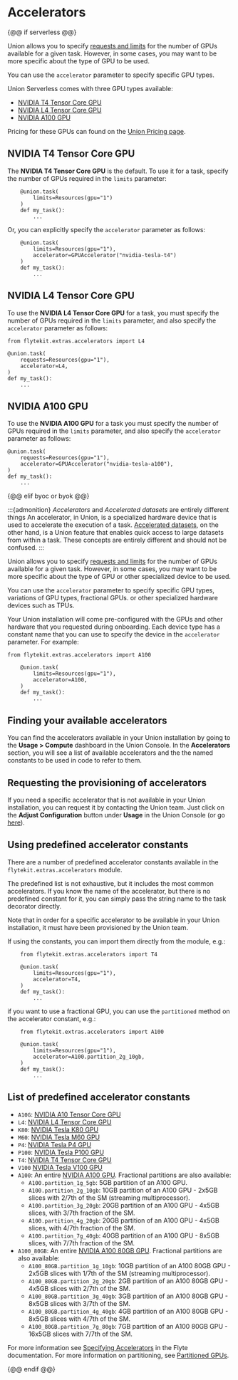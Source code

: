 # Accelerators

{@@ if serverless @@}

Union allows you to specify [requests and limits](./customizing-task-resources.md) for the number of GPUs available for a given task.
However, in some cases, you may want to be more specific about the type of GPU to be used.

You can use the `accelerator` parameter to specify specific GPU types.

Union Serverless comes with three GPU types available:

* [NVIDIA T4 Tensor Core GPU](#nvidia-t4-tensor-core-gpu)
* [NVIDIA L4 Tensor Core GPU](#nvidia-l4-tensor-core-gpu)
* [NVIDIA A100 GPU](#nvidia-a100-gpu)

Pricing for these GPUs can found on the [Union Pricing page](https://www.union.ai/pricing#:~:text=*Serverless%20compute%20pricing).

## NVIDIA T4 Tensor Core GPU

The **NVIDIA T4 Tensor Core GPU** is the default.
To use it for a task, specify the number of GPUs required in the `limits` parameter:

```{code-block} python
    @union.task(
        limits=Resources(gpu="1")
    )
    def my_task():
        ...
```

Or, you can explicitly specify the `accelerator` parameter as follows:

```{code-block} python
    @union.task(
        limits=Resources(gpu="1"),
        accelerator=GPUAccelerator("nvidia-tesla-t4")
    )
    def my_task():
        ...
```

## NVIDIA L4 Tensor Core GPU

To use the **NVIDIA L4 Tensor Core GPU** for a task, you must specify the number of GPUs required in the `limits` parameter, and also specify the `accelerator` parameter as follows:

```{code-block} python
from flytekit.extras.accelerators import L4

@union.task(
    requests=Resources(gpu="1"),
    accelerator=L4,
)
def my_task():
    ...
```

## NVIDIA A100 GPU

To use the **NVIDIA A100 GPU** for a task you must specify the number of GPUs required in the `limits` parameter, and also specify the `accelerator` parameter as follows:

```{code-block} python
@union.task(
    requests=Resources(gpu="1"),
    accelerator=GPUAccelerator("nvidia-tesla-a100"),
)
def my_task():
    ...
```

{@@ elif byoc or byok @@}

:::{admonition} *Accelerators* and *Accelerated datasets* are entirely different things
An accelerator, in Union, is a specialized hardware device that is used to accelerate the execution of a task.
[Accelerated datasets](../../../data-input-output/accelerated-datasets), on the other hand, is a Union feature that enables quick access to large datasets from within a task.
These concepts are entirely different and should not be confused.
:::

Union allows you to specify [requests and limits](./customizing-task-resources.md) for the number of GPUs available for a given task.
However, in some cases, you may want to be more specific about the type of GPU or other specialized device to be used.

You can use the `accelerator` parameter to specify specific GPU types, variations of GPU types, fractional GPUs. or other specialized hardware devices such as TPUs.

Your Union installation will come pre-configured with the GPUs and other hardware that you requested during onboarding.
Each device type has a constant name that you can use to specify the device in the `accelerator` parameter.
For example:


```{code-block} python
from flytekit.extras.accelerators import A100

    @union.task(
        limits=Resources(gpu="1"),
        accelerator=A100,
    )
    def my_task():
        ...
```

## Finding your available accelerators

You can find the accelerators available in your Union installation by going to the **Usage > Compute** dashboard in the Union Console.
In the **Accelerators** section, you will see a list of available accelerators and the the named constants to be used in code to refer to them.

## Requesting the provisioning of accelerators

If you need a specific accelerator that is not available in your Union installation, you can request it by contacting the Union team.
Just click on the **Adjust Configuration** button under **Usage** in the Union Console (or go [here](https://get.support.union.ai/servicedesk/customer/portal/1/group/6/create/30)).

## Using predefined accelerator constants

There are a number of predefined accelerator constants available in the `flytekit.extras.accelerators` module.

The predefined list is not exhaustive, but it includes the most common accelerators.
If you know the name of the accelerator, but there is no predefined constant for it, you can simply pass the string name to the task decorator directly.

Note that in order for a specific accelerator to be available in your Union installation, it must have been provisioned by the Union team.

If using the constants, you can import them directly from the module, e.g.:

```{code-block} python
    from flytekit.extras.accelerators import T4

    @union.task(
        limits=Resources(gpu="1"),
        accelerator=T4,
    )
    def my_task():
        ...
```

if you want to use a fractional GPU, you can use the `partitioned` method on the accelerator constant, e.g.:

```{code-block} python
    from flytekit.extras.accelerators import A100

    @union.task(
        limits=Resources(gpu="1"),
        accelerator=A100.partition_2g_10gb,
    )
    def my_task():
        ...
```

## List of predefined accelerator constants

* `A10G`: [NVIDIA A10 Tensor Core GPU](https://www.nvidia.com/en-us/data-center/products/a10-gpu/)
* `L4`: [NVIDIA L4 Tensor Core GPU](https://www.nvidia.com/en-us/data-center/l4/)
* `K80`: [NVIDIA Tesla K80 GPU](https://www.nvidia.com/en-gb/data-center/tesla-k80/)
* `M60`: [NVIDIA Tesla M60 GPU](https://www.nvidia.com/content/dam/en-zz/Solutions/design-visualization/solutions/resources/documents1/nvidia-m60-datasheet.pdf)
* `P4`: [NVIDIA Tesla P4 GPU](https://images.nvidia.com/content/pdf/tesla/184457-Tesla-P4-Datasheet-NV-Final-Letter-Web.pdf)
* `P100`: [NVIDIA Tesla P100 GPU](https://www.nvidia.com/en-us/data-center/tesla-p100/)
* `T4`: [NVIDIA T4 Tensor Core GPU](https://www.nvidia.com/en-us/data-center/tesla-t4/)
* `V100` [NVIDIA Tesla V100 GPU](https://www.nvidia.com/en-us/data-center/tesla-v100/)
* `A100`: An entire [NVIDIA A100 GPU](https://www.nvidia.com/en-us/data-center/a100/). Fractional partitions are also available:
    * `A100.partition_1g_5gb`: 5GB partition of an A100 GPU.
    * `A100.partition_2g_10gb`: 10GB partition of an A100 GPU - 2x5GB slices with 2/7th of the SM (streaming multiprocessor).
    * `A100.partition_3g_20gb`: 20GB partition of an A100 GPU - 4x5GB slices, with 3/7th fraction of the SM.
    * `A100.partition_4g_20gb`: 20GB partition of an A100 GPU - 4x5GB slices, with 4/7th fraction of the SM.
    * `A100.partition_7g_40gb`: 40GB partition of an A100 GPU - 8x5GB slices, with 7/7th fraction of the SM.
* `A100_80GB`: An entire [NVIDIA A100 80GB GPU](https://www.nvidia.com/en-us/data-center/a100/). Fractional partitions are also available:
    *  `A100_80GB.partition_1g_10gb`: 10GB partition of an A100 80GB GPU - 2x5GB slices with 1/7th of the SM (streaming multiprocessor).
    * `A100_80GB.partition_2g_20gb`: 2GB partition of an A100 80GB GPU - 4x5GB slices with 2/7th of the SM.
    * `A100_80GB.partition_3g_40gb`: 3GB partition of an A100 80GB GPU - 8x5GB slices with 3/7th of the SM.
    * `A100_80GB.partition_4g_40gb`: 4GB partition of an A100 80GB GPU - 8x5GB slices with 4/7th of the SM.
    * `A100_80GB.partition_7g_80gb`: 7GB partition of an A100 80GB GPU - 16x5GB slices with 7/7th of the SM.

For more information see [Specifying Accelerators](https://docs.flyte.org/en/latest/api/flytekit/extras.accelerators.html) in the Flyte documentation.
For more information on partitioning, see [Partitioned GPUs](https://docs.nvidia.com/datacenter/tesla/mig-user-guide/index.html#partitioning).

{@@ endif @@}
